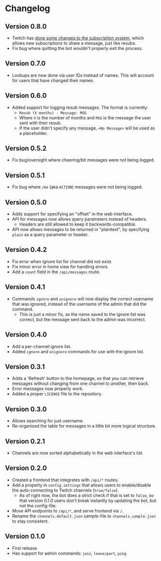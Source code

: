 # Changelog

## Version 0.8.0
- Twitch has [done some changes to the subscription system](https://discuss.dev.twitch.tv/t/subscriptions-beta-changes/10023), which allows new subscriptions to share a message, just like resubs.
- Fix bug where quitting the bot wouldn't properly exit the process.

## Version 0.7.0
- Lookups are now done via user IDs instead of names. This will account for users that have changed their names.

## Version 0.6.0
- Added support for logging resub messages. The format is currently:
    - `Resub (X months) - Message: MSG`
    - Where `X` is the number of months and `MSG` is the message the user sent with their resub.
    - If the user didn't specify any message, `<No Message>` will be used as a placeholder.

## Version 0.5.2
- Fix bug/oversight where cheering/bit messages were not being logged.

## Version 0.5.1
- Fix bug where `/me` (aka `ACTION`) messages were not being logged.

## Version 0.5.0
- Adds support for specifying an "offset" in the web interface.
- API for messages now allows query parameters instead of headers.
    - Headers are still allowed to keep it backwards-compatible.
- API now allows messages to be returned in "plaintext", by specifying `plain` as a query parameter or header.

## Version 0.4.2
- Fix error when ignore list for channel did not exist.
- Fix minor error in home view for handling errors.
- Add a `count` field in the `/api/messages` route.

## Version 0.4.1
- Commands `ignore` and `unignore` will now display the correct username that was ignored, instead of the username of the admin that did the command.
    - This is just a minor fix, as the name saved to the ignore list was correct, but the message sent back to the admin was incorrect.

## Version 0.4.0
- Add a per-channel ignore list.
- Added `ignore` and `unignore` commands for use with the ignore list.

## Version 0.3.1
- Adds a 'Refresh' button to the homepage, so that you can retrieve messages without changing from one channel to another, then back.
- Error messages now properly work.
- Added a proper `LICENSE` file to the repository.

## Version 0.3.0
- Allows searching for just username.
- Re-organized the table for messages in a little bit more logical structure.

## Version 0.2.1
- Channels are now sorted alphabetically in the web interface's list.

## Version 0.2.0
- Created a frontend that integrates with `/api/*` routes.
- Add a property in `config.settings` that allows users to enable/disable the auto-connecting to Twitch channels (`true/false`).
    - As of right now, the bot does a strict check if that is set to `false`, so that version 0.1.0 users don't break instantly by updating the bot, but not the config-file.
- Move API endpoints to `/api/*`, and serve frontend via `/`.
- Rename the `channels.default.json` sample-file to `channels.sample.json` to stay consistent.

## Version 0.1.0
- First release.
- Has support for admin commands: `join`, `leave/part`, `ping`
